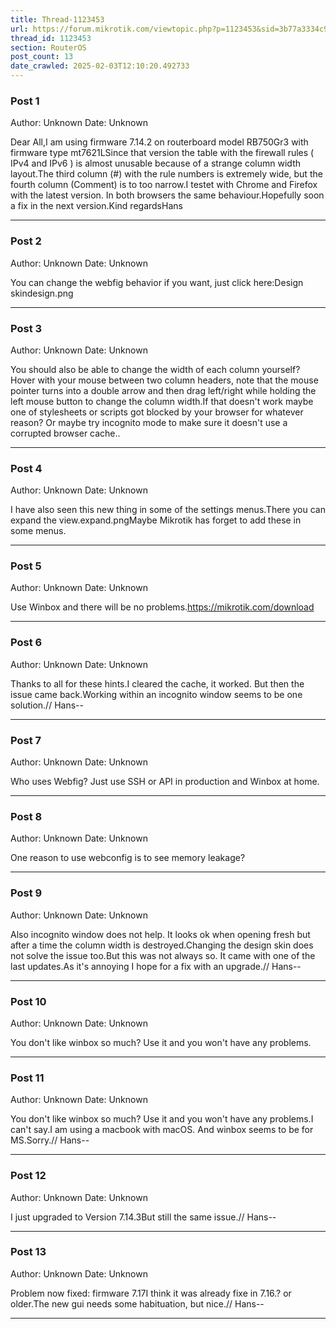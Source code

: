 ```yaml
---
title: Thread-1123453
url: https://forum.mikrotik.com/viewtopic.php?p=1123453&sid=3b77a3334c914448dbbc02bfdff4c3aa#p1123453
thread_id: 1123453
section: RouterOS
post_count: 13
date_crawled: 2025-02-03T12:10:20.492733
---
```


### Post 1
Author: Unknown
Date: Unknown

Dear All,I am using firmware 7.14.2 on routerboard model RB750Gr3 with firmware type  mt7621LSince that version the table with the firewall rules ( IPv4 and IPv6 ) is almost unusable because of a strange column width layout.The third column (#) with the rule numbers is extremely wide, but the fourth column (Comment) is to too narrow.I testet with Chrome and Firefox with the latest version. In both browsers the same behaviour.Hopefully soon a fix in the next version.Kind regardsHans

---
### Post 2
Author: Unknown
Date: Unknown

You can change the webfig behavior if you want, just click here:Design skindesign.png

---
### Post 3
Author: Unknown
Date: Unknown

You should also be able to change the width of each column yourself? Hover with your mouse between two column headers, note that the mouse pointer turns into a double arrow and then drag left/right while holding the left mouse button to change the column width.If that doesn't work maybe one of stylesheets or scripts got blocked by your browser for whatever reason? Or maybe try incognito mode to make sure it doesn't use a corrupted browser cache..

---
### Post 4
Author: Unknown
Date: Unknown

I have also seen this new thing in some of the settings menus.There you can expand the view.expand.pngMaybe Mikrotik has forget to add these in some menus.

---
### Post 5
Author: Unknown
Date: Unknown

Use Winbox and there will be no problems.https://mikrotik.com/download

---
### Post 6
Author: Unknown
Date: Unknown

Thanks to all for these hints.I cleared the cache, it worked. But then the issue came back.Working within an incognito window seems to be one solution.// Hans--

---
### Post 7
Author: Unknown
Date: Unknown

Who uses Webfig? Just use SSH or API in production and Winbox at home.

---
### Post 8
Author: Unknown
Date: Unknown

One reason to use webconfig is to see memory leakage?

---
### Post 9
Author: Unknown
Date: Unknown

Also incognito window does not help. It looks ok when opening fresh but after a time the column width is destroyed.Changing the design skin does not solve the issue too.But this was not always so. It came with one of the last updates.As it's annoying I hope for a fix with an upgrade.// Hans--

---
### Post 10
Author: Unknown
Date: Unknown

You don't like winbox so much? Use it and you won't have any problems.

---
### Post 11
Author: Unknown
Date: Unknown

You don't like winbox so much? Use it and you won't have any problems.I can't say.I am using a macbook with macOS. And winbox seems to be for MS.Sorry.// Hans--

---
### Post 12
Author: Unknown
Date: Unknown

I just upgraded to Version 7.14.3But still the same issue.// Hans--

---
### Post 13
Author: Unknown
Date: Unknown

Problem now fixed:  firmware 7.17I think it was already fixe in 7.16.? or older.The new gui needs some habituation, but nice.// Hans--

---
